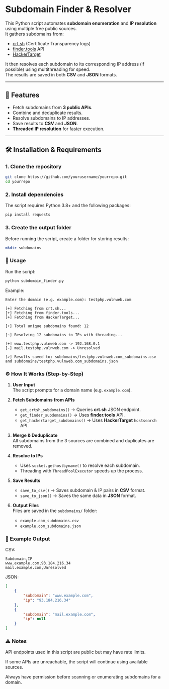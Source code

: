 # Subdomain Finder & Resolver

This Python script automates **subdomain enumeration** and **IP resolution** using multiple free public sources.  
It gathers subdomains from:

- [crt.sh](https://crt.sh) (Certificate Transparency logs)
- [finder.tools](https://finder.tools) API
- [HackerTarget](https://hackertarget.com)

It then resolves each subdomain to its corresponding IP address (if possible) using multithreading for speed.  
The results are saved in both **CSV** and **JSON** formats.

---

## 📌 Features
- Fetch subdomains from **3 public APIs**.
- Combine and deduplicate results.
- Resolve subdomains to IP addresses.
- Save results to **CSV** and **JSON**.
- **Threaded IP resolution** for faster execution.

---

## 🛠️ Installation & Requirements

### 1. Clone the repository
```bash
git clone https://github.com/yourusername/yourrepo.git
cd yourrepo
```
### 2. Install dependencies
The script requires Python 3.8+ and the following packages:

```bash
pip install requests
```

### 3. Create the output folder
Before running the script, create a folder for storing results:

```bash
mkdir subdomains
```

### 🚀 Usage
Run the script:

```bash
python subdomain_finder.py
```
Example:

```less
Enter the domain (e.g. example.com): testphp.vulnweb.com

[+] Fetching from crt.sh...
[+] Fetching from finder.tools...
[+] Fetching from HackerTarget...

[+] Total unique subdomains found: 12

[~] Resolving 12 subdomains to IPs with threading...

[+] www.testphp.vulnweb.com -> 192.168.0.1
[-] mail.testphp.vulnweb.com -> Unresolved

[✓] Results saved to: subdomains/testphp.vulnweb.com_subdomains.csv and subdomains/testphp.vulnweb.com_subdomains.json
```

### ⚙️ How It Works (Step-by-Step)

1. **User Input**  
   The script prompts for a domain name (e.g. `example.com`).

2. **Fetch Subdomains from APIs**  
   - `get_crtsh_subdomains()` → Queries **crt.sh** JSON endpoint.  
   - `get_finder_subdomains()` → Uses **finder.tools** API.  
   - `get_hackertarget_subdomains()` → Uses **HackerTarget** `hostsearch` API.

3. **Merge & Deduplicate**  
   All subdomains from the 3 sources are combined and duplicates are removed.

4. **Resolve to IPs**  
   - Uses `socket.gethostbyname()` to resolve each subdomain.  
   - Threading with `ThreadPoolExecutor` speeds up the process.

5. **Save Results**  
   - `save_to_csv()` → Saves subdomain & IP pairs in **CSV** format.  
   - `save_to_json()` → Saves the same data in **JSON** format.

6. **Output Files**  
   Files are saved in the `subdomains/` folder:
   - `example.com_subdomains.csv`
   - `example.com_subdomains.json`


### 📂 Example Output
CSV:

```csv
Subdomain,IP
www.example.com,93.184.216.34
mail.example.com,Unresolved
```

JSON:

```json
[
    {
        "subdomain": "www.example.com",
        "ip": "93.184.216.34"
    },
    {
        "subdomain": "mail.example.com",
        "ip": null
    }
]
```

### ⚠️ Notes
API endpoints used in this script are public but may have rate limits.

If some APIs are unreachable, the script will continue using available sources.

Always have permission before scanning or enumerating subdomains for a domain.
